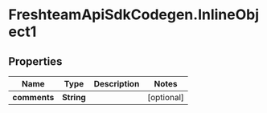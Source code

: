 # FreshteamApiSdkCodegen.InlineObject1

## Properties

Name | Type | Description | Notes
------------ | ------------- | ------------- | -------------
**comments** | **String** |  | [optional] 


